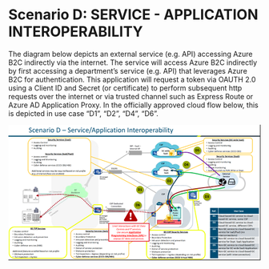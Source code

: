 # Scenario D: SERVICE - APPLICATION INTEROPERABILITY

The diagram below depicts an external service (e.g. API) accessing Azure B2C indirectly via the internet. The service will access Azure B2C indirectly by first accessing a department’s service (e.g. API) that leverages Azure B2C for authentication. This application will request a token via OAUTH 2.0 using a Client ID and Secret (or certificate) to perform subsequent http requests over the internet or via trusted channel such as Express Route or Azure AD Application Proxy. In the officially approved cloud flow below, this is depicted in use case “D1”, “D2”, “D4”, “D6”.

![image info](./../Images/Picture4.png)
